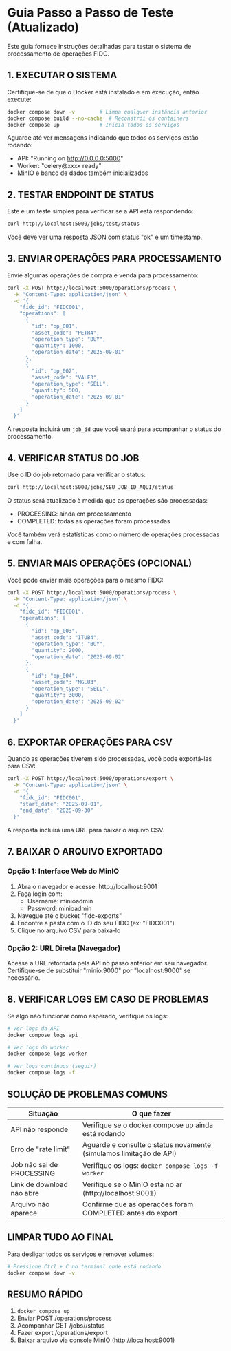 # Guia Passo a Passo de Teste (Atualizado)

Este guia fornece instruções detalhadas para testar o sistema de processamento de operações FIDC.

## 1. EXECUTAR O SISTEMA

Certifique-se de que o Docker está instalado e em execução, então execute:

```bash
docker compose down -v        # Limpa qualquer instância anterior
docker compose build --no-cache  # Reconstrói os containers
docker compose up             # Inicia todos os serviços
```

Aguarde até ver mensagens indicando que todos os serviços estão rodando:
- API: "Running on http://0.0.0.0:5000"
- Worker: "celery@xxxx ready"
- MinIO e banco de dados também inicializados

## 2. TESTAR ENDPOINT DE STATUS

Este é um teste simples para verificar se a API está respondendo:

```bash
curl http://localhost:5000/jobs/test/status
```

Você deve ver uma resposta JSON com status "ok" e um timestamp.

## 3. ENVIAR OPERAÇÕES PARA PROCESSAMENTO

Envie algumas operações de compra e venda para processamento:

```bash
curl -X POST http://localhost:5000/operations/process \
  -H "Content-Type: application/json" \
  -d '{
    "fidc_id": "FIDC001",
    "operations": [
      {
        "id": "op_001",
        "asset_code": "PETR4",
        "operation_type": "BUY",
        "quantity": 1000,
        "operation_date": "2025-09-01"
      },
      {
        "id": "op_002",
        "asset_code": "VALE3",
        "operation_type": "SELL",
        "quantity": 500,
        "operation_date": "2025-09-01"
      }
    ]
  }'
```

A resposta incluirá um `job_id` que você usará para acompanhar o status do processamento.

## 4. VERIFICAR STATUS DO JOB

Use o ID do job retornado para verificar o status:

```bash
curl http://localhost:5000/jobs/SEU_JOB_ID_AQUI/status
```

O status será atualizado à medida que as operações são processadas:
- PROCESSING: ainda em processamento
- COMPLETED: todas as operações foram processadas

Você também verá estatísticas como o número de operações processadas e com falha.

## 5. ENVIAR MAIS OPERAÇÕES (OPCIONAL)

Você pode enviar mais operações para o mesmo FIDC:

```bash
curl -X POST http://localhost:5000/operations/process \
  -H "Content-Type: application/json" \
  -d '{
    "fidc_id": "FIDC001",
    "operations": [
      {
        "id": "op_003",
        "asset_code": "ITUB4",
        "operation_type": "BUY",
        "quantity": 2000,
        "operation_date": "2025-09-02"
      },
      {
        "id": "op_004",
        "asset_code": "MGLU3",
        "operation_type": "SELL",
        "quantity": 3000,
        "operation_date": "2025-09-02"
      }
    ]
  }'
```

## 6. EXPORTAR OPERAÇÕES PARA CSV

Quando as operações tiverem sido processadas, você pode exportá-las para CSV:

```bash
curl -X POST http://localhost:5000/operations/export \
  -H "Content-Type: application/json" \
  -d '{
    "fidc_id": "FIDC001",
    "start_date": "2025-09-01",
    "end_date": "2025-09-30"
  }'
```

A resposta incluirá uma URL para baixar o arquivo CSV.

## 7. BAIXAR O ARQUIVO EXPORTADO

### Opção 1: Interface Web do MinIO

1. Abra o navegador e acesse: http://localhost:9001
2. Faça login com:
   - Username: minioadmin
   - Password: minioadmin
3. Navegue até o bucket "fidc-exports"
4. Encontre a pasta com o ID do seu FIDC (ex: "FIDC001")
5. Clique no arquivo CSV para baixá-lo

### Opção 2: URL Direta (Navegador)

Acesse a URL retornada pela API no passo anterior em seu navegador. Certifique-se de substituir "minio:9000" por "localhost:9000" se necessário.

## 8. VERIFICAR LOGS EM CASO DE PROBLEMAS

Se algo não funcionar como esperado, verifique os logs:

```bash
# Ver logs da API
docker compose logs api

# Ver logs do worker
docker compose logs worker

# Ver logs contínuos (seguir)
docker compose logs -f
```

## SOLUÇÃO DE PROBLEMAS COMUNS

| Situação | O que fazer |
|----------|-------------|
| API não responde | Verifique se o docker compose up ainda está rodando |
| Erro de "rate limit" | Aguarde e consulte o status novamente (simulamos limitação de API) |
| Job não sai de PROCESSING | Verifique os logs: `docker compose logs -f worker` |
| Link de download não abre | Verifique se o MinIO está no ar (http://localhost:9001) |
| Arquivo não aparece | Confirme que as operações foram COMPLETED antes do export |

## LIMPAR TUDO AO FINAL

Para desligar todos os serviços e remover volumes:

```bash
# Pressione Ctrl + C no terminal onde está rodando
docker compose down -v
```

## RESUMO RÁPIDO

1. `docker compose up`
2. Enviar POST /operations/process
3. Acompanhar GET /jobs/<id>/status
4. Fazer export /operations/export
5. Baixar arquivo via console MinIO (http://localhost:9001)
